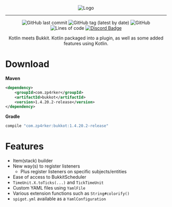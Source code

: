 <div align="center">

![Logo](https://i.imgur.com/YnVO61v.png)

---

![GitHub last commit](https://img.shields.io/github/last-commit/zp4rker/bukkot?style=flat)
![GitHub tag (latest by date)](https://img.shields.io/github/v/tag/zp4rker/bukkot?label=current+version&style=flat)
![GitHub](https://img.shields.io/github/license/zp4rker/bukkot?style=flat)
![Lines of code](https://img.shields.io/tokei/lines/github/zp4rker/bukkot?style=flat)
[![Discord Badge](https://discordapp.com/api/guilds/647312158832721934/widget.png)](https://zp4rker.com/discord)

Kotlin meets Bukkit. Kotlin packaged into a plugin, as well as some added features using Kotlin.

</div>

# Download

**Maven**

```xml
<dependency>
    <groupId>com.zp4rker</groupId>
    <artifactId>bukkot</artifactId>
    <version>1.4.20.2-release</version>
</dependency>
```

**Gradle**

```groovy
compile "com.zp4rker:bukkot:1.4.20.2-release"
```

# Features

- Item(stack) builder
- New way(s) to register listeners
    - Plus register listeners on specific subjects/entities
- Ease of access to BukkitScheduler
- `TimeUnit.X.toTicks(...)` and `TickTimeUnit`
- Custom YAML files using `YamlFile`
- Various extension functions such as `String#colorify()`
- `spigot.yml` available as a `YamlConfiguration`
